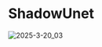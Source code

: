 # ShadowUnet

![2025-3-20_03](https://github.com/user-attachments/assets/8ff49029-94b5-4260-970f-85e593d27b2b)

